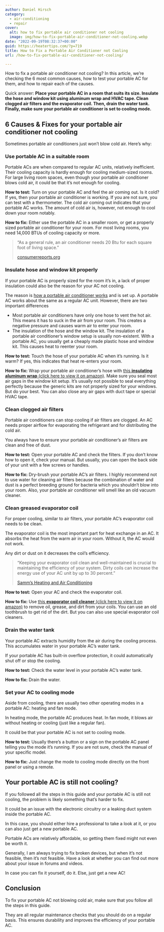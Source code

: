 ```yaml
---
author: Daniel Hirsch
category:
  - air-conditioning
  - repair
cover:
  alt: how to fix portable air conditioner not cooling
  image: img/how-to-fix-portable-air-conditioner-not-cooling.webp
date: "2022-09-19T08:32:37+00:00"
guid: https://heatertips.com/?p=719
title: How to Fix a Portable Air Conditioner not Cooling
url: /how-to-fix-portable-air-conditioner-not-cooling/

---
```

How to fix a portable air conditioner not cooling? In this article, we’re checking the 6 most common causes, how to test your portable AC for them, and how to repair each of the causes.

Quick answer: **Place your portable AC in a room that suits its size. Insulate the hose and window kit using aluminum wrap and HVAC tape. Clean clogged air filters and the evaporator coil. Then, drain the water tank. Finally, make sure your portable air conditioner is set to cooling mode.**

## 6 Causes & Fixes for your portable air conditioner not cooling

Sometimes portable air conditioners just won’t blow cold air. Here’s why:

### Use portable AC in a suitable room

Portable ACs are when compared to regular AC units, relatively inefficient. Their cooling capacity is hardly enough for cooling medium-sized rooms. For large living room spaces, even though your portable air conditioner blows cold air, it could be that it’s not enough for cooling.

**How to test:** Turn on your portable AC and feel the air coming out. Is it cold? If yes, then your portable air conditioner is working. If you are not sure, you can test with a thermometer. The cold air coming out indicates that your portable AC works. The amount of cold air is, however, not enough to cool down your room notably.

**How to fix:** Either use the portable AC in a smaller room, or get a properly sized portable air conditioner for your room. For most living rooms, you need 14,000 BTUs of cooling capacity or more.

> “As a general rule, an air conditioner needs 20 Btu for each square foot of living space.”
>
> [consumerreports.org](https://www.consumerreports.org/air-conditioner/how-to-size-a-window-air-conditioner-a5802959073/)

### Insulate hose and window kit properly

If your portable AC is properly sized for the room it’s in, a lack of proper insulation could also be the reason for your AC not cooling.

The reason is [how a portable air conditioner works](/how-does-a-portable-air-conditioner-work/) and is set up. A portable AC works about the same as a regular AC unit. However, there are two important differences

- Most portable air conditioners have only one hose to vent the hot air. This means it has to suck in the air from your room. This creates a negative pressure and causes warm air to enter your room.
- The insulation of the hose and the window kit. The insulation of a portable air conditioner’s window setup is usually non-existent. With a portable AC, you usually get a cheaply made plastic hose and window kit. This causes heat to reenter your room.

**How to test:** Touch the hose of your portable AC when it’s running. Is it warm? If yes, this indicates that heat re-enters your room.

**How to fix:** Wrap your portable air conditioner’s hose with [this **insulating aluminum wrap** (click here to view it on amazon)](https://amzn.to/3SbXIw9). Make sure you seal most air gaps in the window kit setup. It’s usually not possible to seal everything perfectly because the generic kits are not properly sized for your windows. But do your best. You can also close any air gaps with duct tape or special HVAC tape.

### Clean clogged air filters

Portable air conditioners can stop cooling if air filters are clogged. An AC needs proper airflow for evaporating the refrigerant and for distributing the cold air.

You always have to ensure your portable air conditioner’s air filters are clean and free of dust.

**How to test:** Open your portable AC and check the filters. If you don’t know how to open it, check your manual. But usually, you can open the back side of your unit with a few screws or handles.

**How to fix:** Dry-brush your portable AC’s air filters. I highly recommend not to use water for cleaning air filters because the combination of water and dust is a perfect breeding ground for bacteria which you shouldn’t blow into your room. Also, your portable air conditioner will smell like an old vacuum cleaner.

### Clean greased evaporator coil

For proper cooling, similar to air filters, your portable AC’s evaporator coil needs to be clean.

The evaporator coil is the most important part for heat exchange in an AC. It absorbs the heat from the warm air in your room. Without it, the AC would not work.

Any dirt or dust on it decreases the coil’s efficiency.

> “Keeping your evaporator coil clean and well-maintained is crucial to maintaining the efficiency of your system. Dirty coils can increase the energy use of your AC unit by up to 30 percent.”
>
> [Samm’s Heating and Air Conditioning](https://www.sammsheatingandair.com/blogs/what-is-a-an-evaporator-coil-and-why-is-it-so-important-to-maintain)

**How to test:** Open your AC and check the evaporator coil.

**How to fix:** Use [this **evaporator coil cleaner** (click here to view it on amazon)](https://amzn.to/3DCsdri) to remove oil, grease, and dirt from your coils. You can use an old toothbrush to get rid of the dirt. But you can also use special evaporator coil cleaners.

### Drain the water tank

Your portable AC extracts humidity from the air during the cooling process. This accumulates water in your portable AC’s water tank.

If your portable AC has built-in overflow protection, it could automatically shut off or stop the cooling.

**How to test:** Check the water level in your portable AC’s water tank.

**How to fix:** Drain the water.

### Set your AC to cooling mode

Aside from cooling, there are usually two other operating modes in a portable AC: heating and fan mode.

In heating mode, the portable AC produces heat. In fan mode, it blows air without heating or cooling (just like a regular fan).

It could be that your portable AC is not set to cooling mode.

**How to test:** Usually there’s a button or a sign on the portable AC panel telling you the mode it’s running. If you are not sure, check the manual of your specific model.

**How to fix:** Just change the mode to cooling mode directly on the front panel or using a remote.

## Your portable AC is still not cooling?

If you followed all the steps in this guide and your portable AC is still not cooling, the problem is likely something that’s harder to fix.

It could be an issue with the electronic circuitry or a leaking duct system inside the portable AC.

In this case, you should either hire a professional to take a look at it, or you can also just get a new portable AC.

Portable ACs are relatively affordable, so getting them fixed might not even be worth it.

Generally, I am always trying to fix broken devices, but when it’s not feasible, then it’s not feasible. Have a look at whether you can find out more about your issue in forums and videos.

In case you can fix it yourself, do it. Else, just get a new AC!

## Conclusion

To fix your portable AC not blowing cold air, make sure that you follow all the steps in this guide.

They are all regular maintenance checks that you should do on a regular basis. This ensures durability and improves the efficiency of your portable AC.
